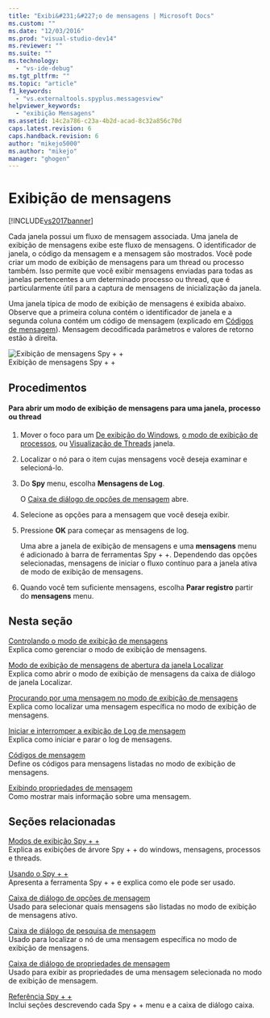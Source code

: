 ```yaml
---
title: "Exibi&#231;&#227;o de mensagens | Microsoft Docs"
ms.custom: ""
ms.date: "12/03/2016"
ms.prod: "visual-studio-dev14"
ms.reviewer: ""
ms.suite: ""
ms.technology: 
  - "vs-ide-debug"
ms.tgt_pltfrm: ""
ms.topic: "article"
f1_keywords: 
  - "vs.externaltools.spyplus.messagesview"
helpviewer_keywords: 
  - "exibição Mensagens"
ms.assetid: 14c2a786-c23a-4b2d-acad-8c32a856c70d
caps.latest.revision: 6
caps.handback.revision: 6
author: "mikejo5000"
ms.author: "mikejo"
manager: "ghogen"
---
```

# Exibi&#231;&#227;o de mensagens
[!INCLUDE[vs2017banner](../code-quality/includes/vs2017banner.md)]

Cada janela possui um fluxo de mensagem associada.  Uma janela de exibição de mensagens exibe este fluxo de mensagens.  O identificador de janela, o código da mensagem e a mensagem são mostrados.  Você pode criar um modo de exibição de mensagens para um thread ou processo também.  Isso permite que você exibir mensagens enviadas para todas as janelas pertencentes a um determinado processo ou thread, que é particularmente útil para a captura de mensagens de inicialização da janela.  
  
 Uma janela típica de modo de exibição de mensagens é exibida abaixo.  Observe que a primeira coluna contém o identificador de janela e a segunda coluna contém um código de mensagem \(explicado em  [Códigos de mensagem](../debugger/message-codes.md)\).  Mensagem decodificada parâmetros e valores de retorno estão à direita.  
  
 ![Exibição de mensagens Spy &#43; &#43;](~/debugger/media/spy--_messagesview.png "Spy\+\+\_MessagesView")  
Exibição de mensagens Spy \+ \+  
  
## Procedimentos  
  
#### Para abrir um modo de exibição de mensagens para uma janela, processo ou thread  
  
1.  Mover o foco para um  [De exibição do Windows](../debugger/windows-view.md),  [o modo de exibição de processos](../debugger/processes-view.md), ou  [Visualização de Threads](../debugger/threads-view.md) janela.  
  
2.  Localizar o nó para o item cujas mensagens você deseja examinar e selecioná\-lo.  
  
3.  Do  **Spy** menu, escolha  **Mensagens de Log**.  
  
     O  [Caixa de diálogo de opções de mensagem](../debugger/message-options-dialog-box.md) abre.  
  
4.  Selecione as opções para a mensagem que você deseja exibir.  
  
5.  Pressione  **OK** para começar as mensagens de log.  
  
     Uma abre a janela de exibição de mensagens e uma  **mensagens** menu é adicionado à barra de ferramentas Spy \+ \+.  Dependendo das opções selecionadas, mensagens de iniciar o fluxo contínuo para a janela ativa de modo de exibição de mensagens.  
  
6.  Quando você tem suficiente mensagens, escolha  **Parar registro** partir do  **mensagens** menu.  
  
## Nesta seção  
 [Controlando o modo de exibição de mensagens](../debugger/how-to-control-messages-view.md)  
 Explica como gerenciar o modo de exibição de mensagens.  
  
 [Modo de exibição de mensagens de abertura da janela Localizar](_asug_choosing_message_options)  
 Explica como abrir o modo de exibição de mensagens da caixa de diálogo de janela Localizar.  
  
 [Procurando por uma mensagem no modo de exibição de mensagens](../Topic/How%20to:%20Search%20for%20a%20Message%20in%20Messages%20View.md)  
 Explica como localizar uma mensagem específica no modo de exibição de mensagens.  
  
 [Iniciar e interromper a exibição de Log de mensagem](../debugger/how-to-start-and-stop-the-message-log-display.md)  
 Explica como iniciar e parar o log de mensagens.  
  
 [Códigos de mensagem](../debugger/message-codes.md)  
 Define os códigos para mensagens listadas no modo de exibição de mensagens.  
  
 [Exibindo propriedades de mensagem](../debugger/how-to-display-message-properties.md)  
 Como mostrar mais informação sobre uma mensagem.  
  
## Seções relacionadas  
 [Modos de exibição Spy \+ \+](../debugger/spy-increment-views.md)  
 Explica as exibições de árvore Spy \+ \+ do windows, mensagens, processos e threads.  
  
 [Usando o Spy \+ \+](../debugger/using-spy-increment.md)  
 Apresenta a ferramenta Spy \+ \+ e explica como ele pode ser usado.  
  
 [Caixa de diálogo de opções de mensagem](../debugger/message-options-dialog-box.md)  
 Usado para selecionar quais mensagens são listadas no modo de exibição de mensagens ativo.  
  
 [Caixa de diálogo de pesquisa de mensagem](../debugger/message-search-dialog-box.md)  
 Usado para localizar o nó de uma mensagem específica no modo de exibição de mensagens.  
  
 [Caixa de diálogo de propriedades de mensagem](../debugger/message-properties-dialog-box.md)  
 Usado para exibir as propriedades de uma mensagem selecionada no modo de exibição de mensagem.  
  
 [Referência Spy \+ \+](../debugger/spy-increment-reference.md)  
 Inclui seções descrevendo cada Spy \+ \+ menu e a caixa de diálogo caixa.